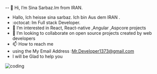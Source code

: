  -- 👋 Hi, I’m Sina Sarbaz.Im from IRAN.
-    Hallo, Ich heisse sina sarbaz. Ich bin Aus dem IRAN .
-  :octocat:  Im Full stack Developer.
- 👀 I’m interested in React, React-native ,Angular ,Aspcore projects
- 💞️ I’m looking to collaborate on open source projects created by web developers
- 📫 How to reach me 
- using the My Email Address :Mr.Developer1373@gmail.com
- I will be Glad to help you                 

<!-- 
███╗   ███╗██████╗     ██████╗ ███████╗██╗   ██╗███████╗██╗      ██████╗ ██████╗ ███████╗██████╗ 
████╗ ████║██╔══██╗    ██╔══██╗██╔════╝██║   ██║██╔════╝██║     ██╔═══██╗██╔══██╗██╔════╝██╔══██╗
██╔████╔██║██████╔╝    ██║  ██║█████╗  ██║   ██║█████╗  ██║     ██║   ██║██████╔╝█████╗  ██████╔╝
██║╚██╔╝██║██╔══██╗    ██║  ██║██╔══╝  ╚██╗ ██╔╝██╔══╝  ██║     ██║   ██║██╔═══╝ ██╔══╝  ██╔══██╗
██║ ╚═╝ ██║██║  ██║    ██████╔╝███████╗ ╚████╔╝ ███████╗███████╗╚██████╔╝██║     ███████╗██║  ██║
╚═╝     ╚═╝╚═╝  ╚═╝    ╚═════╝ ╚══════╝  ╚═══╝  ╚══════╝╚══════╝ ╚═════╝ ╚═╝     ╚══════╝╚═╝  ╚═╝  -->
                                                                                                  
<!-- ![coding](https://drive.google.com/uc?export=download&id=1bBU5fiBe4EAn2QTMrqoxtxkRyhWuBgNe) -->
<!-- ![coding](https://drive.google.com/uc?export=download&id=1pQIXygk7tItwt2zpRPzQSK0WPF4mpv7w) -->
![coding](https://drive.google.com/uc?export=download&id=18_5zhsGGDdaql3Jw5FuTEEZz5pD0zHa8)
